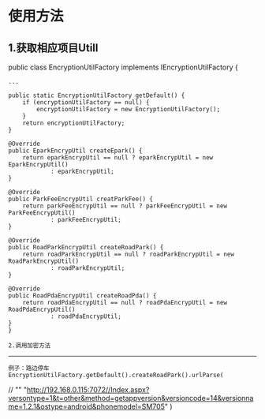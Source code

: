 使用方法
======================================


1.获取相应项目Utill
------------------------------------------
   public class EncryptionUtilFactory implements IEncryptionUtilFactory {
   
    ...
    
    public static EncryptionUtilFactory getDefault() {
        if (encryptionUtilFactory == null) {
            encryptionUtilFactory = new EncryptionUtilFactory();
        }
        return encryptionUtilFactory;
    }

    @Override
    public EparkEncrypUtil createEpark() {
        return eparkEncrypUtil == null ? eparkEncrypUtil = new EparkEncrypUtil()
                : eparkEncrypUtil;
    }

    @Override
    public ParkFeeEncrypUtil creatParkFee() {
        return parkFeeEncrypUtil == null ? parkFeeEncrypUtil = new ParkFeeEncrypUtil()
                : parkFeeEncrypUtil;
    }

    @Override
    public RoadParkEncrypUtil createRoadPark() {
        return roadParkEncrypUtil == null ? roadParkEncrypUtil = new RoadParkEncrypUtil()
                : roadParkEncrypUtil;
    }

    @Override
    public RoadPdaEncrypUtil createRoadPda() {
        return roadPdaEncrypUtil == null ? roadPdaEncrypUtil = new RoadPdaEncrypUtil()
                : roadPdaEncrypUtil;
    }
    }
    
    2.调用加密方法
------------------------------------------
    例子：路边停车
    EncryptionUtilFactory.getDefault().createRoadPark().urlParse(
//                        ""
                        "http://192.168.0.115:7072//Index.aspx?versontype=1&t=other&method=getappversion&versioncode=14&versionname=1.2.1&ostype=android&phonemodel=SM705"
                   )

